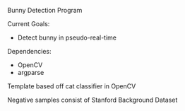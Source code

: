 Bunny Detection Program

Current Goals: 
- Detect bunny in pseudo-real-time

Dependencies:
- OpenCV
- argparse

Template based off cat classifier in OpenCV

Negative samples consist of Stanford Background Dataset

